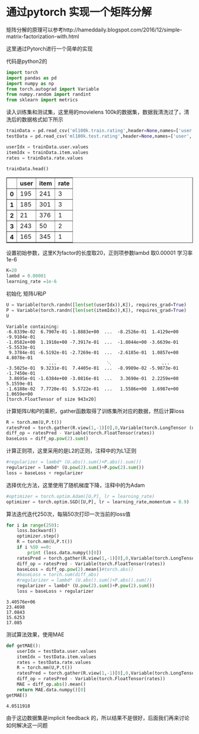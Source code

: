 
# 通过pytorch 实现一个矩阵分解
矩阵分解的原理可以参考http://hameddaily.blogspot.com/2016/12/simple-matrix-factorization-with.html

这里通过Pytorch进行一个简单的实现

代码是python2的



```python
import torch
import pandas as pd 
import numpy as np
from torch.autograd import Variable
from numpy.random import randint
from sklearn import metrics
```

读入训练集和测试集，这里用的movielens 100k的数据集，数据我清洗过了，清洗后的数据格式如下所示


```python
trainData = pd.read_csv('ml100k.train.rating',header=None,names=['user','item','rate'],sep='\t')
testData = pd.read_csv('ml100k.test.rating',header=None,names=['user','item','rate'],sep='\t')

userIdx = trainData.user.values
itemIdx = trainData.item.values
rates = trainData.rate.values
```


```python
trainData.head()
```




<div>
<style>
    .dataframe thead tr:only-child th {
        text-align: right;
    }

    .dataframe thead th {
        text-align: left;
    }

    .dataframe tbody tr th {
        vertical-align: top;
    }
</style>
<table border="1" class="dataframe">
  <thead>
    <tr style="text-align: right;">
      <th></th>
      <th>user</th>
      <th>item</th>
      <th>rate</th>
    </tr>
  </thead>
  <tbody>
    <tr>
      <th>0</th>
      <td>195</td>
      <td>241</td>
      <td>3</td>
    </tr>
    <tr>
      <th>1</th>
      <td>185</td>
      <td>301</td>
      <td>3</td>
    </tr>
    <tr>
      <th>2</th>
      <td>21</td>
      <td>376</td>
      <td>1</td>
    </tr>
    <tr>
      <th>3</th>
      <td>243</td>
      <td>50</td>
      <td>2</td>
    </tr>
    <tr>
      <th>4</th>
      <td>165</td>
      <td>345</td>
      <td>1</td>
    </tr>
  </tbody>
</table>
</div>



设置初始参数，这里K为factor的长度取20，正则项参数lambd 取0.00001 学习率1e-6


```python
K=20
lambd = 0.00001
learning_rate =1e-6
```

初始化 矩阵$U$和$P$


```python
U = Variable(torch.randn([len(set(userIdx)),K]), requires_grad=True)
P = Variable(torch.randn([len(set(itemIdx)),K]), requires_grad=True)
U
```




    Variable containing:
    -6.8339e-02  6.7907e-01 -1.8883e+00  ...  -8.2526e-01  1.4129e+00 -9.9104e-01
    -1.0582e+00  1.1918e+00 -7.3917e-01  ...  -1.8044e+00 -3.6639e-01 -5.5533e-01
     9.3784e-01 -6.5192e-01 -2.7269e-01  ...  -2.6185e-01  1.0857e+00  4.8078e-01
                    ...                   ⋱                   ...                
    -3.5025e-01  9.3231e-01  7.4405e-01  ...  -8.9989e-02 -5.9873e-01 -1.7450e-01
     3.8695e-01 -1.6384e+00 -3.0816e-01  ...   3.3690e-01  2.2259e+00  5.1559e-01
    -1.6188e-02  7.7720e-01  5.5722e-01  ...   1.5586e+00  1.6987e+00  1.0659e+00
    [torch.FloatTensor of size 943x20]



计算矩阵$U$和$P$的乘积，gather函数取得了训练集所对应的数据，然后计算loss


```python
R = torch.mm(U,P.t())
ratesPred = torch.gather(R.view(1,-1)[0],0,Variable(torch.LongTensor (userIdx * len(set(itemIdx)) + itemIdx)))
diff_op = ratesPred - Variable(torch.FloatTensor(rates))
baseLoss = diff_op.pow(2).sum()


```

计算正则项，这里采用的是L2的正则，注释中的为L1正则


```python
#regularizer = lambd* (U.abs().sum()+P.abs().sum())
regularizer = lambd* (U.pow(2).sum()+P.pow(2).sum())
loss = baseLoss + regularizer   
```

选择优化方法，这里使用了随机梯度下降，注释中的为Adam


```python
#optimizer = torch.optim.Adam([U,P], lr = learning_rate)
optimizer = torch.optim.SGD([U,P], lr = learning_rate,momentum = 0.9)
```

算法迭代迭代250次，每隔50次打印一次当前的loss值


```python
for i in range(250):
    loss.backward()
    optimizer.step()
    R = torch.mm(U,P.t())
    if i %50 ==0:
        print (loss.data.numpy()[0])
    ratesPred = torch.gather(R.view(1,-1)[0],0,Variable(torch.LongTensor (userIdx * len(set(itemIdx)) + itemIdx)))
    diff_op = ratesPred - Variable(torch.FloatTensor(rates))
    baseLoss = diff_op.pow(2).mean()#torch.abs()
    #baseLoss = torch.sum(diff_abs)
    #regularizer = lambd* (U.abs().sum()+P.abs().sum())
    regularizer = lambd* (U.pow(2).sum()+P.pow(2).sum())
    loss = baseLoss + regularizer
```

    3.40576e+06
    23.4698
    17.0843
    15.6253
    17.085


测试算法效果，使用MAE


```python
def getMAE():
    userIdx = testData.user.values
    itemIdx = testData.item.values
    rates = testData.rate.values
    R = torch.mm(U,P.t())
    ratesPred = torch.gather(R.view(1,-1)[0],0,Variable(torch.LongTensor (userIdx * len(set(itemIdx)) + itemIdx)))
    diff_op = ratesPred - Variable(torch.FloatTensor(rates))
    MAE = diff_op.abs().mean()
    return MAE.data.numpy()[0]
getMAE()
```




    4.0511918



由于这边数据集是implicit feedback 的，所以结果不是很好，后面我们再来讨论如何解决这一问题
